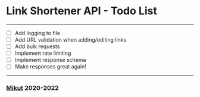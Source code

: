 # Link Shortener API - Todo List

---

- [ ] Add logging to file
- [ ] Add URL validation when adding/editing links
- [ ] Add bulk requests
- [ ] Implement rate limiting
- [ ] Implement response schema
- [ ] Make responses great again!

---

### [Mikut](https://mikut.dev) 2020-2022